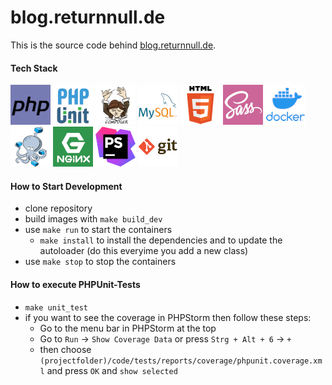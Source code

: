 # blog.returnnull.de

This is the source code behind [blog.returnnull.de](blog.returnnull.de).

#### Tech Stack
[![php](code/public/img/stack/php.png)](https://www.php.net/manual/de/intro-whatis.php)
[![PHPUnit](code/public/img/stack/phpunit.png)](https://phpunit.de/)
[![Composer](code/public/img/stack/composer.png)](https://getcomposer.org/)
[![MySQL](code/public/img/stack/mysql.png)](https://dev.mysql.com/doc/refman/8.0/en/what-is-mysql.html)
[![HTML](code/public/img/stack/html.png)](https://developer.mozilla.org/de/docs/Learn/Getting_started_with_the_web/HTML_basics)
[![SASS](code/public/img/stack/sass.png)](https://sass-lang.com/)
[![Docker](code/public/img/stack/docker.png)](https://docs.docker.com/get-started/overview/)
[![Docker-Compose](code/public/img/stack/docker-compose.png)](https://docs.docker.com/compose/)
[![Nginx](code/public/img/stack/nginx.png)](https://www.nginx.com/)
[![PHPStorm](code/public/img/stack/phpstorm.png)](https://www.jetbrains.com/de-de/phpstorm/)
[![Git](code/public/img/stack/git.png)](https://git-scm.com/)


#### How to Start Development
* clone repository
* build images with `make build_dev`
* use `make run` to start the containers
    * `make install` to install the dependencies and to update the autoloader (do this everyime you add a new class)
* use `make stop` to stop the containers

#### How to execute PHPUnit-Tests
* `make unit_test`
* if you want to see the coverage in PHPStorm then follow these steps:
    * Go to the menu bar in PHPStorm at the top
    * Go to `Run` -> `Show Coverage Data` or press `Strg + Alt + 6` -> `+`
    * then choose `(projectfolder)/code/tests/reports/coverage/phpunit.coverage.xml` and press `OK` and `show selected`



<!--
    TODO: Tag-System im Admin Bereich
    TODO: Klickbare Tags -> Tag-Page/Projector
    TODO: Artikelvorschläge auf Grund von Tags
    TODO: Generate the database if there isnt one

    TODO: Head Modulieren

    TODO: Analytics PLUS
    TODO: Anti-Spam gegen Spammer

    TODO: https://developers.google.com/search/docs/advanced/structured-data/article

    TODO: <link rel="alternate" type="application/rss+xml" title="RSS" href="http://blog.returnnull.de/feed.rss" />
    TODO: Sitemap
    TODO: security.txt
    TODO: _badwords.txt
    TODO: brave-rewards-verification.txt  | Brave / Crypto tipping info
    TODO: https://en.wikipedia.org/wiki/Well-known_URI lesen und umsetzten
    TODO: meta data & SEO
    TODO: Add (google) search appearance
    TODO: apple-touch-icon.png https://www.elmastudio.de/ein-apple-touch-icon-fur-die-eigene-webseite-erstellen/
                             - https://webhint.io/docs/user-guide/hints/hint-apple-touch-icons/
    TODO: Social media formatting/Link preview (FB, Twitter, Telegram)
          - https://developers.facebook.com/docs/sharing/webmasters#markup
          - https://developer.twitter.com/docs/twitter-for-websites/cards/overview/markup
-->